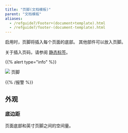 ```yaml
---
title: "页脚(文档模板)"
parent: "文档模板"
aliases:
  - /refguide7/Footer+(document+template).html
  - /refguide7/footer-(document-template).html
---
```



启用时，页脚将插入每个页面的底部。 其他部件可以放入页脚。

关于插入页码，请参阅 [静态标签](static-label-document-template)。

{{% alert type="info" %}}

![](attachments/819203/918235.png) 页脚

{{% /报警 %}}

## 外观

### 底边距

页面底部和英寸页脚之间的空间量。
